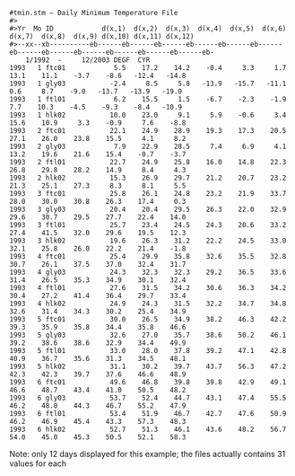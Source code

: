     #tmin.stm – Daily Minimum Temperature File
    #> 
    #>Yr  Mo ID            d(x,1)  d(x,2)  d(x,3)  d(x,4)  d(x,5)  d(x,6)  d(x,7)  d(x,8)  d(x,9) d(x,10) d(x,11) d(x,12) 
    #>--xx--xb----------eb------eb------eb------eb------eb------eb------eb------eb------eb------eb------eb------eb------eb-     
        1/1992  -     12/2003 DEGF  CYR 
    1993   1 ftc01            5.5    17.2    14.2    -0.4     3.3     1.7    13.1    11.1    -3.7    -8.6   -12.4   -14.8   
    1993   1 gly03           -2.4     8.5     5.8   -13.9   -15.7   -11.1     0.6     8.7    -9.0   -13.7   -13.9   -19.0   
    1993   1 ftl01            6.2    15.5     1.5    -6.7    -2.3    -1.9     7.7    10.3    -4.5    -9.3    -8.4   -10.9   
    1993   1 hlk02           10.0    23.0     9.1     5.9    -0.6     3.4    15.6    10.9     3.3    -0.9     7.6    -8.8    
    1993   2 ftc01           22.1    24.9    28.9    19.3    17.3    20.5    27.1    26.0    23.8    15.5     4.1     8.2    
    1993   2 gly03            7.9    22.9    28.5     7.4     6.9     4.1    13.2    19.6    21.6    15.4    -0.7    -3.7    
    1993   2 ftl01           22.7    24.9    25.8    16.0    14.8    22.3    26.8    29.8    28.2    14.9     8.4     4.3    
    1993   2 hlk02           15.3    26.9    29.7    21.2    20.7    23.2    21.3    25.1    27.3     8.3     8.1     5.5    
    1993   3 ftc01           25.8    26.1    24.8    23.2    21.9    33.7    28.0    30.0    30.8    26.3    17.4     0.3     
    1993   3 gly03           20.4    20.4    29.5    26.3    22.0    32.9    29.6    30.7    29.5    27.7    22.4    14.0    
    1993   3 ftl01           25.7    23.4    24.5    24.3    20.6    33.2    27.4    41.5    32.0    29.6    19.5    12.3    
    1993   3 hlk02           19.6    26.3    31.2    22.2    24.5    33.0    32.1    25.8    26.0    22.2    21.4    -1.8    
    1993   4 ftc01           25.4    29.9    35.8    32.6    35.5    32.8    30.7    26.1    37.5    37.0    32.4    31.7    
    1993   4 gly03           24.3    32.3    32.3    29.2    36.5    33.6    31.4    26.5    35.3    34.9    30.1    32.4    
    1993   4 ftl01           27.6    31.5    34.2    30.6    36.3    34.2    30.4    27.2    41.4    36.4    29.7    33.4    
    1993   4 hlk02           24.9    24.3    31.5    32.2    34.7    34.8    32.6    31.4    34.3    30.2    25.4    34.9    
    1993   5 ftc01           30.0    26.5    34.9    38.2    46.3    42.2    39.3    35.9    35.8    34.4    35.8    46.6    
    1993   5 gly03           32.6    27.0    35.7    38.6    50.2    46.1    39.2    38.6    38.6    32.9    34.4    49.9    
    1993   5 ftl01           33.0    28.0    37.8    39.2    47.1    42.8    40.9    36.7    35.6    31.3    34.5    48.1    
    1993   5 hlk02           31.1    30.2    39.7    43.7    56.3    47.2    42.3    42.3    39.7    37.6    46.6    48.9    
    1993   6 ftc01           49.6    46.8    39.8    39.8    42.9    49.1    46.6    48.7    43.4    41.0    50.5    48.2    
    1993   6 gly03           53.7    52.4    44.7    43.1    47.4    55.5    46.2    48.0    44.3    46.7    55.2    47.9    
    1993   6 ftl01           53.4    51.9    46.7    42.7    47.6    50.9    46.2    46.9    45.4    43.3    57.3    48.3    
    1993   6 hlk02           52.7    51.3    46.1    43.6    48.2    56.7    54.0    45.0    45.3    50.5    52.1    58.3    

Note: only 12 days displayed for this example; the files actually contains 31 values for each 